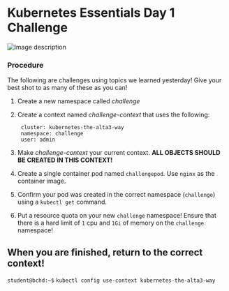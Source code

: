 # Kubernetes Essentials Day 1 Challenge

![Image description](https://memegenerator.net/img/instances/72738808.jpg)

### Procedure

The following are challenges using topics we learned yesterday! Give your best shot to as many of these as you can!

1. Create a new namespace called *challenge*

0. Create a context named *challenge-context* that uses the following:

        cluster: kubernetes-the-alta3-way
        namespace: challenge
        user: admin

0. Make *challenge-context* your current context. **ALL OBJECTS SHOULD BE CREATED IN THIS CONTEXT!**

0. Create a single container pod named `challengepod`. Use `nginx` as the container image.

0. Confirm your pod was created in the correct namespace (`challenge`) using a `kubectl get` command.

0. Put a resource quota on your new `challenge` namespace! Ensure that there is a hard limit of `1` cpu and `1Gi` of memory on the `challenge` namespace!

## When you are finished, return to the correct context!

`student@bchd:~$` `kubectl config use-context kubernetes-the-alta3-way`
